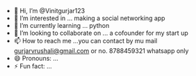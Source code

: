 - 👋 Hi, I’m @Vinitgurjar123
- 👀 I’m interested in ... making a social networking app
- 🌱 I’m currently learning ... python
- 💞️ I’m looking to collaborate on ... a cofounder for my start up
- 📫 How to reach me ...you can contact by mu mail gurjarvrushali@gmail.com or no. 8788459321 whatsapp only
- 😄 Pronouns: ...
- ⚡ Fun fact: ...

<!---
Vinitgurjar123/Vinitgurjar123 is a ✨ special ✨ repository because its `README.md` (this file) appears on your GitHub profile.
You can click the Preview link to take a look at your changes.
--->
